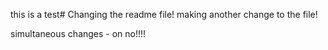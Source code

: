 this is a test# Changing the readme file!
making another change to the file!

simultaneous changes - on no!!!! 